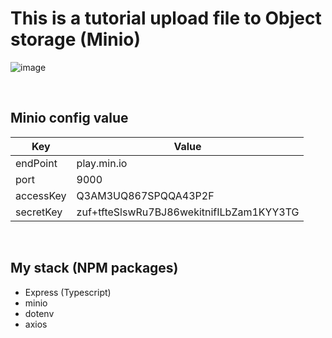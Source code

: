 # This is a tutorial upload file to Object storage (Minio)

![image](https://symbols-electrical.getvecta.com/stencil_88/85_minio.a44b25f8ac.jpg)

<br />

## Minio config value

| Key       | Value                                    |
| --------- | ---------------------------------------- |
| endPoint  | play.min.io                              |
| port      | 9000                                     |
| accessKey | Q3AM3UQ867SPQQA43P2F                     |
| secretKey | zuf+tfteSlswRu7BJ86wekitnifILbZam1KYY3TG |

<br />

## My stack (NPM packages)

- Express (Typescript)
- minio
- dotenv
- axios
